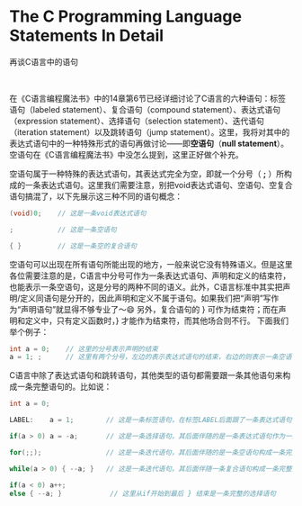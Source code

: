 # The C Programming Language Statements In Detail
再谈C语言中的语句

<br />

在《C语言编程魔法书》中的14章第6节已经详细讨论了C语言的六种语句：标签语句（labeled statement）、复合语句（compound statement）、表达式语句（expression statement）、选择语句（selection statement）、迭代语句（iteration statement）以及跳转语句（jump statement）。这里，我将对其中的表达式语句中的一种特殊形式的语句再做讨论——即**空语句**（**null statement**）。空语句在《C语言编程魔法书》中没怎么提到，这里正好做个补充。

空语句属于一种特殊的表达式语句，其表达式完全为空，即就一个分号（ **;** ）所构成的一条表达式语句。这里我们需要注意，别把void表达式语句、空语句、空复合语句搞混了，以下先展示这三种不同的语句概念：

```c
(void)0;    // 这是一条void表达式语句

;           // 这是一条空语句

{ }         // 这是一条空的复合语句
```

空语句可以出现在所有语句所能出现的地方，一般来说它没有特殊语义。但是这里各位需要注意的是，C语言中分号可作为一条表达式语句、声明和定义的结束符，也能表示一条空语句，这是分号的两种不同的语义。此外，C语言标准中其实把声明/定义同语句是分开的，因此声明和定义不属于语句。如果我们把“声明”写作为“声明语句”就显得不够专业了～😄    另外，复合语句的 } 可作为结束符；而在声明和定义中，只有定义函数时，} 才能作为结束符，而其他场合则不行。
下面我们举个例子：

```c
int a = 0;    // 这里的分号表示声明的结束
a = 1; ;      // 这里有两个分号，左边的表示表达式语句的结束，右边的则表示一条空语句。因此这里有两条语句。
```

C语言中除了表达式语句和跳转语句，其他类型的语句都需要跟一条其他语句来构成一条完整语句的。比如说：

```c
int a = 0;

LABEL:    a = 1;        // 这是一条标签语句，在标签LABEL后面跟了一条表达式语句

if(a > 0) a = -a;       // 这是一条选择语句，其后面伴随的是一条表达式语句作为一条完整的语句

for(;;);                // 这是一条迭代语句，其后面伴随的是一条空语句构成一条完整的语句

while(a > 0) { --a; }   // 这是一条迭代语句，其后面伴随一条复合语句构成一条完整的语句

if(a < 0) a++;
else { --a; }            // 这里从if开始到最后 } 结束是一条完整的选择语句
```

